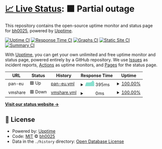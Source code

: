 # [📈 Live Status](https://bh0025.github.io/upptime): <!--live status--> **🟧 Partial outage**

This repository contains the open-source uptime monitor and status page for [bh0025](https://bh0025.github.io/upptime), powered by [Upptime](https://github.com/upptime/upptime).

[![Uptime CI](https://github.com/bh0025/upptime/workflows/Uptime%20CI/badge.svg)](https://github.com/bh0025/upptime/actions?query=workflow%3A%22Uptime+CI%22)
[![Response Time CI](https://github.com/bh0025/upptime/workflows/Response%20Time%20CI/badge.svg)](https://github.com/bh0025/upptime/actions?query=workflow%3A%22Response+Time+CI%22)
[![Graphs CI](https://github.com/bh0025/upptime/workflows/Graphs%20CI/badge.svg)](https://github.com/bh0025/upptime/actions?query=workflow%3A%22Graphs+CI%22)
[![Static Site CI](https://github.com/bh0025/upptime/workflows/Static%20Site%20CI/badge.svg)](https://github.com/bh0025/upptime/actions?query=workflow%3A%22Static+Site+CI%22)
[![Summary CI](https://github.com/bh0025/upptime/workflows/Summary%20CI/badge.svg)](https://github.com/bh0025/upptime/actions?query=workflow%3A%22Summary+CI%22)

With [Upptime](https://upptime.js.org), you can get your own unlimited and free uptime monitor and status page, powered entirely by a GitHub repository. We use [Issues](https://github.com/bh0025/upptime/issues) as incident reports, [Actions](https://github.com/bh0025/upptime/actions) as uptime monitors, and [Pages](https://bh0025.github.io/upptime) for the status page.

<!--start: status pages-->
<!-- This summary is generated by Upptime (https://github.com/upptime/upptime) -->
<!-- Do not edit this manually, your changes will be overwritten -->
<!-- prettier-ignore -->
| URL | Status | History | Response Time | Uptime |
| --- | ------ | ------- | ------------- | ------ |
| <img alt="" src="https://favicons.githubusercontent.com/null" height="13"> pan-eu | 🟩 Up | [pan-eu.yml](https://github.com/bh0025/upptime/commits/HEAD/history/pan-eu.yml) | <details><summary><img alt="Response time graph" src="./graphs/pan-eu/response-time-week.png" height="20"> 395ms</summary><br><a href="https://bh0025.github.io/upptime/history/pan-eu"><img alt="Response time 2820" src="https://img.shields.io/endpoint?url=https%3A%2F%2Fraw.githubusercontent.com%2Fbh0025%2Fupptime%2FHEAD%2Fapi%2Fpan-eu%2Fresponse-time.json"></a><br><a href="https://bh0025.github.io/upptime/history/pan-eu"><img alt="24-hour response time 367" src="https://img.shields.io/endpoint?url=https%3A%2F%2Fraw.githubusercontent.com%2Fbh0025%2Fupptime%2FHEAD%2Fapi%2Fpan-eu%2Fresponse-time-day.json"></a><br><a href="https://bh0025.github.io/upptime/history/pan-eu"><img alt="7-day response time 395" src="https://img.shields.io/endpoint?url=https%3A%2F%2Fraw.githubusercontent.com%2Fbh0025%2Fupptime%2FHEAD%2Fapi%2Fpan-eu%2Fresponse-time-week.json"></a><br><a href="https://bh0025.github.io/upptime/history/pan-eu"><img alt="30-day response time 429" src="https://img.shields.io/endpoint?url=https%3A%2F%2Fraw.githubusercontent.com%2Fbh0025%2Fupptime%2FHEAD%2Fapi%2Fpan-eu%2Fresponse-time-month.json"></a><br><a href="https://bh0025.github.io/upptime/history/pan-eu"><img alt="1-year response time 2820" src="https://img.shields.io/endpoint?url=https%3A%2F%2Fraw.githubusercontent.com%2Fbh0025%2Fupptime%2FHEAD%2Fapi%2Fpan-eu%2Fresponse-time-year.json"></a></details> | <details><summary><a href="https://bh0025.github.io/upptime/history/pan-eu">100.00%</a></summary><a href="https://bh0025.github.io/upptime/history/pan-eu"><img alt="All-time uptime 100.00%" src="https://img.shields.io/endpoint?url=https%3A%2F%2Fraw.githubusercontent.com%2Fbh0025%2Fupptime%2FHEAD%2Fapi%2Fpan-eu%2Fuptime.json"></a><br><a href="https://bh0025.github.io/upptime/history/pan-eu"><img alt="24-hour uptime 100.00%" src="https://img.shields.io/endpoint?url=https%3A%2F%2Fraw.githubusercontent.com%2Fbh0025%2Fupptime%2FHEAD%2Fapi%2Fpan-eu%2Fuptime-day.json"></a><br><a href="https://bh0025.github.io/upptime/history/pan-eu"><img alt="7-day uptime 100.00%" src="https://img.shields.io/endpoint?url=https%3A%2F%2Fraw.githubusercontent.com%2Fbh0025%2Fupptime%2FHEAD%2Fapi%2Fpan-eu%2Fuptime-week.json"></a><br><a href="https://bh0025.github.io/upptime/history/pan-eu"><img alt="30-day uptime 100.00%" src="https://img.shields.io/endpoint?url=https%3A%2F%2Fraw.githubusercontent.com%2Fbh0025%2Fupptime%2FHEAD%2Fapi%2Fpan-eu%2Fuptime-month.json"></a><br><a href="https://bh0025.github.io/upptime/history/pan-eu"><img alt="1-year uptime 100.00%" src="https://img.shields.io/endpoint?url=https%3A%2F%2Fraw.githubusercontent.com%2Fbh0025%2Fupptime%2FHEAD%2Fapi%2Fpan-eu%2Fuptime-year.json"></a></details>
| <img alt="" src="https://favicons.githubusercontent.com/null" height="13"> vmshare | 🟥 Down | [vmshare.yml](https://github.com/bh0025/upptime/commits/HEAD/history/vmshare.yml) | <details><summary><img alt="Response time graph" src="./graphs/vmshare/response-time-week.png" height="20"> 0ms</summary><br><a href="https://bh0025.github.io/upptime/history/vmshare"><img alt="Response time 292" src="https://img.shields.io/endpoint?url=https%3A%2F%2Fraw.githubusercontent.com%2Fbh0025%2Fupptime%2FHEAD%2Fapi%2Fvmshare%2Fresponse-time.json"></a><br><a href="https://bh0025.github.io/upptime/history/vmshare"><img alt="24-hour response time 0" src="https://img.shields.io/endpoint?url=https%3A%2F%2Fraw.githubusercontent.com%2Fbh0025%2Fupptime%2FHEAD%2Fapi%2Fvmshare%2Fresponse-time-day.json"></a><br><a href="https://bh0025.github.io/upptime/history/vmshare"><img alt="7-day response time 0" src="https://img.shields.io/endpoint?url=https%3A%2F%2Fraw.githubusercontent.com%2Fbh0025%2Fupptime%2FHEAD%2Fapi%2Fvmshare%2Fresponse-time-week.json"></a><br><a href="https://bh0025.github.io/upptime/history/vmshare"><img alt="30-day response time 0" src="https://img.shields.io/endpoint?url=https%3A%2F%2Fraw.githubusercontent.com%2Fbh0025%2Fupptime%2FHEAD%2Fapi%2Fvmshare%2Fresponse-time-month.json"></a><br><a href="https://bh0025.github.io/upptime/history/vmshare"><img alt="1-year response time 292" src="https://img.shields.io/endpoint?url=https%3A%2F%2Fraw.githubusercontent.com%2Fbh0025%2Fupptime%2FHEAD%2Fapi%2Fvmshare%2Fresponse-time-year.json"></a></details> | <details><summary><a href="https://bh0025.github.io/upptime/history/vmshare">100.00%</a></summary><a href="https://bh0025.github.io/upptime/history/vmshare"><img alt="All-time uptime 100.00%" src="https://img.shields.io/endpoint?url=https%3A%2F%2Fraw.githubusercontent.com%2Fbh0025%2Fupptime%2FHEAD%2Fapi%2Fvmshare%2Fuptime.json"></a><br><a href="https://bh0025.github.io/upptime/history/vmshare"><img alt="24-hour uptime 100.00%" src="https://img.shields.io/endpoint?url=https%3A%2F%2Fraw.githubusercontent.com%2Fbh0025%2Fupptime%2FHEAD%2Fapi%2Fvmshare%2Fuptime-day.json"></a><br><a href="https://bh0025.github.io/upptime/history/vmshare"><img alt="7-day uptime 100.00%" src="https://img.shields.io/endpoint?url=https%3A%2F%2Fraw.githubusercontent.com%2Fbh0025%2Fupptime%2FHEAD%2Fapi%2Fvmshare%2Fuptime-week.json"></a><br><a href="https://bh0025.github.io/upptime/history/vmshare"><img alt="30-day uptime 100.00%" src="https://img.shields.io/endpoint?url=https%3A%2F%2Fraw.githubusercontent.com%2Fbh0025%2Fupptime%2FHEAD%2Fapi%2Fvmshare%2Fuptime-month.json"></a><br><a href="https://bh0025.github.io/upptime/history/vmshare"><img alt="1-year uptime 100.00%" src="https://img.shields.io/endpoint?url=https%3A%2F%2Fraw.githubusercontent.com%2Fbh0025%2Fupptime%2FHEAD%2Fapi%2Fvmshare%2Fuptime-year.json"></a></details>

<!--end: status pages-->

[**Visit our status website →**](https://bh0025.github.io/upptime)

## 📄 License

- Powered by: [Upptime](https://github.com/upptime/upptime)
- Code: [MIT](./LICENSE) © [bh0025](https://bh0025.github.io/upptime)
- Data in the `./history` directory: [Open Database License](https://opendatacommons.org/licenses/odbl/1-0/)
